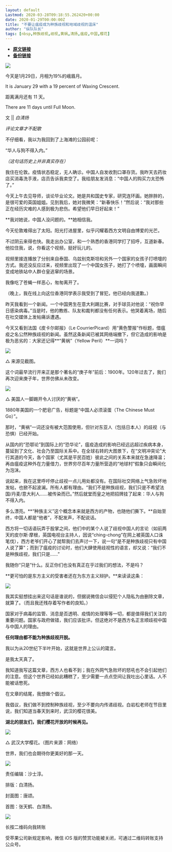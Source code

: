 ```yaml
---
layout: default
Lastmod: 2020-03-28T09:18:55.262420+00:00
date: 2020-01-29T00:00:00Z
title: "不要让瘟疫成为种族歧视和地域歧视的温床"
author: "纵队队长"
tags: [nbsp,种族歧视,歧视,黄祸,清扬,瘟疫,中国,樱花]
---
```


* [**原文链接**](https://mp.weixin.qq.com/s/4HNdAwvvrXdfmhyB0Elnvg)
* [**备份链接**](http://archive.ph/l1Bhm)


![](/images/post/b3f4b0ba5b7f819ddcb247ea6378f969.jpg)

今天是1月29日，月相为19%的峨眉月。

It is January 29 with a 19 percent of Waxing Crescent.

距离满月还有 11 天。

There are 11 days until Full Moon.

文 || _白清扬_  

_评论文章才不配歌_  

不仔细看，我以为我回到了上海滩的公园前呢：

“华人与狗不得入内。”

_（这句话历史上并非真实存在）_

我住在伦敦。疫情状态稳定，无人确诊。中国人自发收割口罩存货。我昨天去药妆店买消毒洗手液，店员告诉我卖空了。我给朋友发消息：“中国人的购买力太恐怖了。”

今天上午去见导师，谈论毕业论文。她是共和国史专家，研究连环画。她胖胖的，是很可爱的英国姐姐。见到我后，她对我微笑：“新春快乐！”然后说：“我对那些正在经历灾难的人感到极为悲伤。希望他们早日好起来！”

**我对她说，中国人没问题的。**她相信我。

今天伦敦难得出了太阳。阳光打进屋里，似乎闪耀着西方文明自由博爱的光芒。

不过阴云来得也快。我走出办公室，和一个熟悉的香港同学打了招呼，互道新春。他拉住我，说，你看这个视频，挺好玩儿的。

视频里接连播放了分别来自泰国、乌兹别克斯坦和另外一个国家的女孩子打喷嚏的方式。我还没反应过来，视频里出现了一个中国女孩子，她打了个喷嚏，画面瞬间变成地铁站中人群仓皇逃窜的场景。

我像吃了苍蝇一样恶心，匆匆离开了。

（晚上，我在线上向这位香港同学表示我受到了冒犯，他已经向我道歉。）

昨天我看到一个新闻。一个中国男生在意大利踢比赛，对手球员对他说：“祝你早日感染病毒。”当是时，他的教练、队友和裁判都没有任何表示。他哭着离场，随后在社交媒体上发帖痛诉遭遇。

今天又看到法国《皮卡尔邮报》（Le CourrierPicard）用“黄色警报”作标题，借瘟疫之名公然种族歧视的新闻。虽然这条新闻已被其网络端撤下，但它造成的影响是极为恶劣的：大家还记得**“黄祸”（Yellow Peril）**一词吗？

![](/images/post/05436e046577c2a6104b71155f265b36.jpg)

△ 来源见截图。  

这个词最早流行开来正是那个著名的“庚子年”前后：1900年。120年过去了，我们再次迎来庚子年，世界仿佛从未改变。

![](/images/post/ef3ef650c012fb325de743dac6c6ac24.jpg)

△ 美国人一脚踢开令人讨厌的“黄祸”。

1880年美国的一个肥皂广告，标题是“中国人必须滚蛋（The Chinese Must Go）”。  

那时，“黄祸”一词还没有被大范围使用，但针对东亚人（包括日本人）的歧视（与恐惧）已经开始。

  

从国内的“恐鄂论”到国际上的“恐华论”，瘟疫造成的影响已经远远超过疾病本身，蔓延到了文化、社会乃至国际关系中。在全球右转的大图景下，在“文明冲突论”大行其道的今天，各个国家（尤其是平民百姓）彼此之间的关系本来就在急速降温；再由瘟疫这种外在力量借力，世界穷尽百年力量所营造的“地球村”假象只会瞬间化为泡沫。

说起来，我在这里呼吁停止歧视一点儿用处都没有。在国际社交网络上气急败坏地发帖，也掀不起波澜。所有人都有理由。“我们不是种族歧视，我们只是不希望法国/丹麦/意大利人……被传染而已。”然后就堂而皇之地把招牌挂了起来：华人与狗不得入内。

多么漂亮。**“种族主义”这个概念本来就是西方的产物，也随他们撕下。**自始至终，中国人都是“他者”，不配发声，不配说话。

西方将一切话语玩弄于股掌之间，他们中的某个人说了歧视中国人的言论（如前两天的皮尔斯·摩根，英国电视台主持人，因说“ching-chong”在网上被英国人口诛笔伐），西方老爷们开心了就帮我们去声讨一下，说一句“是不是种族歧视只有中国人说了算”；而到了瘟疫的讨论时，他们大肆使用歧视性的语言，却又说：“我们不是种族歧视，我们只是……”

我随你“只是”什么。反正你们也没有真正在乎过我们的想法，不是吗？

**更可怕的是东方主义的受害者还在为东方主义辩护。**来读读这条：

![](/images/post/d8a028a54401b423512c10d445cee066.jpg)

我其实挺想挂出来这句话是谁说的，但据说微信会以侵犯个人隐私为由删除文章，就算了。（而且我还残存着写作者的良知。）

国家对于病毒的监管、消息是否透明、疫情的处理等等一切，都是值得我们关注的重要问题。国家与政府做错，我们应该批评。但这绝对不是西方名正言顺歧视中国与中国人的理由。

**任何理由都不能为种族歧视开脱。**

我以为从20世纪下半叶开始，这就是世界上公认的箴言。

是我太天真了。

我知道我写这篇文章，西方人也看不到；我在外网气急败坏的怒吼也不会引起他们的注意。但这个世界已经如此糟糕了，至少需要一点点空间让我吐出心里话。人不能被话憋死。

在文章的结尾，我想做个倡议。

我倡议，我们做不到控制种族歧视，至少不要向内传递歧视。白岩松老师在节目里说，我们知道当春天到来时，武汉的樱花很美。

**湖北的朋友们，我们樱花开放的时候再见。**

![](/images/post/1a25120c19075851a65bae767167b87d.jpg)

△ 武汉大学樱花。（图片来源：网络）

世界，我们也会期待你更美好的那一天。

![](/images/post/5c0d4990c44a5a89e3164b28125d8492.jpg)

责任编辑：沙士淳。

排版：白清扬。

封面图：唐颂。  

首图：张天鹤、白清扬。

![](/images/post/8fda7420a3067bfa7e301f840737b8c5.jpg)

长按二维码向我转账

受苹果公司新规定影响，微信 iOS 版的赞赏功能被关闭，可通过二维码转账支持公众号。

